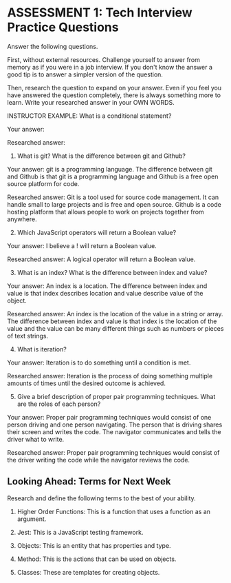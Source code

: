 # ASSESSMENT 1: Tech Interview Practice Questions
Answer the following questions.

First, without external resources. Challenge yourself to answer from memory as if you were in a job interview. If you don't know the answer a good tip is to answer a simpler version of the question.

Then, research the question to expand on your answer. Even if you feel you have answered the question completely, there is always something more to learn. Write your researched answer in your OWN WORDS.

INSTRUCTOR EXAMPLE: What is a conditional statement?

  Your answer:

  Researched answer:

1. What is git? What is the difference between git and Github?

  Your answer: git is a programming language. The difference between git and Github is that git is a programming language and Github is a free open source platform for code.

  Researched answer: Git is a tool used for source code management. It can handle small to large projects and is free and open source. Github is a code hosting platform that allows people to work on projects together from anywhere.

2. Which JavaScript operators will return a Boolean value?

  Your answer: I believe a ! will return a Boolean value.

  Researched answer: A logical operator will return a Boolean value.

3. What is an index? What is the difference between index and value?

  Your answer: An index is a location. The difference between index and value is that index describes location and value describe value of the object.

  Researched answer: An index is the location of the value in a string or array. The difference between index and value is that index is the location of the value and the value can be many different things such as numbers or pieces of text strings.

4. What is iteration?

  Your answer: Iteration is to do something until a condition is met.

  Researched answer: Iteration is the process of doing something multiple amounts of times until the desired outcome is achieved.

5. Give a brief description of proper pair programming techniques. What are the roles of each person?

  Your answer: Proper pair programming techniques would consist of one person driving and one person navigating. The person that is driving shares their screen and writes the code. The navigator communicates and tells the driver what to write.

  Researched answer: Proper pair programming techniques would consist of the driver writing the code while the navigator reviews the code.

## Looking Ahead: Terms for Next Week

Research and define the following terms to the best of your ability.

1. Higher Order Functions: This is a function that uses a function as an argument.

2. Jest: This is a JavaScript testing framework.

3. Objects: This is an entity that has properties and type.

4. Method: This is the actions that can be used on objects.

5. Classes: These are templates for creating objects.
